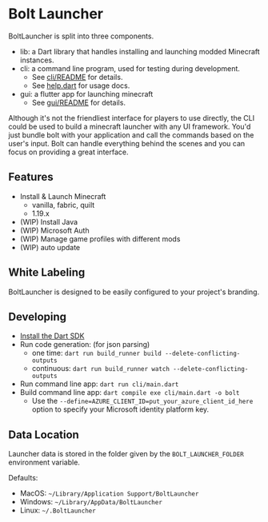 # Bolt Launcher 

BoltLauncher is split into three components. 

- lib: a Dart library that handles installing and launching modded Minecraft instances. 
- cli: a command line program, used for testing during development.
    - See [cli/README](cli/README.md) for details.
    - See [help.dart](cli/commands/help.dart) for usage docs.
- gui: a flutter app for launching minecraft
    - See [gui/README](gui/README.md) for details.

Although it's not the friendliest interface for players to use directly, the CLI could be used to build a minecraft launcher with any UI framework. You'd just bundle bolt with your application and call the commands based on the user's input. Bolt 
can handle everything behind the scenes and you can focus on providing a great interface. 

## Features

- Install & Launch Minecraft
    - vanilla, fabric, quilt
    - 1.19.x
- (WIP) Install Java 
- (WIP) Microsoft Auth
- (WIP) Manage game profiles with different mods
- (WIP) auto update

## White Labeling

BoltLauncher is designed to be easily configured to your project's branding. 

## Developing 

- [Install the Dart SDK](https://dart.dev/get-dart)
- Run code generation: (for json parsing)
    - one time: `dart run build_runner build --delete-conflicting-outputs`
    - continuous: `dart run build_runner watch --delete-conflicting-outputs`
- Run command line app: `dart run cli/main.dart`
- Build command line app: `dart compile exe cli/main.dart -o bolt`
    - Use the `--define=AZURE_CLIENT_ID=put_your_azure_client_id_here` option to specify your Microsoft identity platform key. 

## Data Location

Launcher data is stored in the folder given by the `BOLT_LAUNCHER_FOLDER` environment variable. 

Defaults:

- MacOS: `~/Library/Application Support/BoltLauncher`
- Windows: `~/Library/AppData/BoltLauncher`
- Linux: `~/.BoltLauncher`
